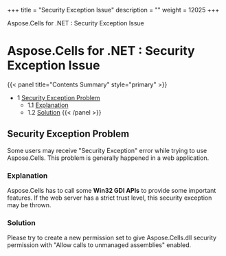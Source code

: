 +++
title = "Security Exception Issue" 
description = "" 
weight = 12025 
+++

Aspose.Cells for .NET : Security Exception Issue  

# Aspose.Cells for .NET : Security Exception Issue


{{< panel title="Contents Summary" style="primary" >}}
*   1 [Security Exception Problem](#SecurityExceptionIssue-SecurityExceptionProblem)
    *   1.1 [Explanation](#SecurityExceptionIssue-Explanation)
    *   1.2 [Solution](#SecurityExceptionIssue-Solution)
{{< /panel >}}
## Security Exception Problem

Some users may receive "Security Exception" error while trying to use Aspose.Cells. This problem is generally happened in a web application.

### Explanation

Aspose.Cells has to call some **Win32 GDI APIs** to provide some important features. If the web server has a strict trust level, this security exception may be thrown.

### Solution

Please try to create a new permission set to give Aspose.Cells.dll security permission with "Allow calls to unmanaged assemblies" enabled.

